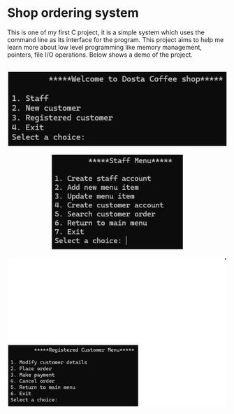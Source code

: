 # Shop ordering system

This is one of my first C project, it is a simple system which uses the command line as its interface for the program. This project aims to help me learn more about low level programming like memory management, pointers, file I/O operations. Below shows a demo of the project.

<br>
<div align="center">
    <img src="Demo/demo_3.png" alt="Demo 1" width="500">
</div>
<br>
<div align="center">
    <img src="Demo/demo_1.png" alt="Demo 2" width="300">
</div>
<br>
<div align="center">
    <img src="Demo/demo_2.png" alt="Demo 3" width="500">
</div>

